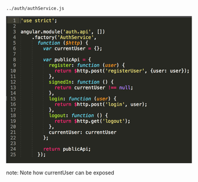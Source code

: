 `../auth/authService.js`

![Service Code](img/code-service-2.png)

note:
    Note how currentUser can be exposed
